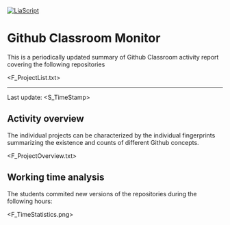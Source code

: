 <!--
author:   _
email:    _

version:  0.0.1
language: en

-->

[![LiaScript](https://raw.githubusercontent.com/LiaScript/LiaScript/master/badges/course.svg)](https://liascript.github.io/course/?https://github.com/SebastianZug/GitHubClassroomTutorFeedback/blob/main/README.md)

# Github Classroom Monitor

This is a periodically updated summary of Github Classroom activity report covering the following repositories

<!-- data-type="none" -->
<F_ProjectList.txt>

----------------------------------------------------- 

Last update: <S_TimeStamp>

## Activity overview

The individual projects can be characterized by the individual fingerprints summarizing the existence and counts of different Github concepts.

<!-- data-type="none" -->
<F_ProjectOverview.txt>

## Working time analysis

The students commited new versions of the repositories during the following hours:

<F_TimeStatistics.png>
